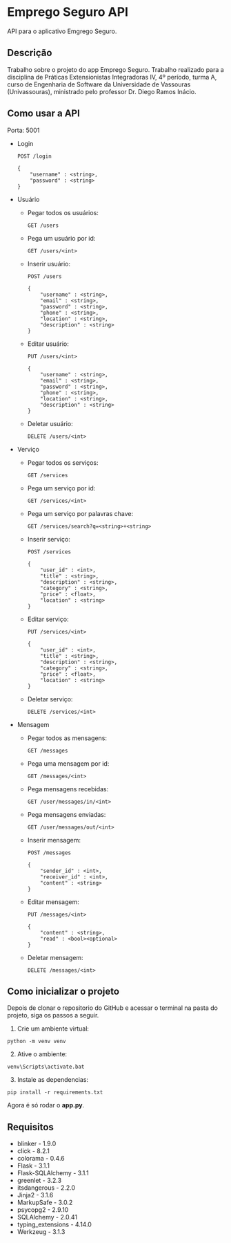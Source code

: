 # Emprego Seguro API

API para o aplicativo Emgrego Seguro.

## Descrição

Trabalho sobre o projeto do app Emprego Seguro.
Trabalho realizado para a disciplina de Práticas Extensionistas Integradoras IV, 4º período, turma A, curso de Engenharia de Software da Universidade de Vassouras (Univassouras), ministrado pelo professor Dr. Diego Ramos Inácio.

## Como usar a API

Porta: 5001

* Login

    `POST /login`

    ```
    {
        "username" : <string>,
        "password" : <string>
    }
    ```

* Usuário

    * Pegar todos os usuários:
    
        `GET /users`

    * Pega um usuário por id:

        `GET /users/<int>`

    * Inserir usuário:

        `POST /users`

        ```
        {
            "username" : <string>,
            "email" : <string>,
            "password" : <string>,
            "phone" : <string>,
            "location" : <string>,
            "description" : <string>
        }
        ```
    
    * Editar usuário:

        `PUT /users/<int>`

        ```
        {
            "username" : <string>,
            "email" : <string>,
            "password" : <string>,
            "phone" : <string>,
            "location" : <string>,
            "description" : <string>
        }
        ```
    
    * Deletar usuário:

        `DELETE /users/<int>`

* Verviço

    * Pegar todos os serviços:
    
        `GET /services`

    * Pega um serviço por id:

        `GET /services/<int>`
    
    * Pega um serviço por palavras chave:

        `GET /services/search?q=<string>+<string>`

    * Inserir serviço:

        `POST /services`

        ```
        {
            "user_id" : <int>,
            "title" : <string>,
            "description" : <string>,
            "category" : <string>,
            "price" : <float>,
            "location" : <string>
        }
        ```
    
    * Editar serviço:

        `PUT /services/<int>`

        ```
        {
            "user_id" : <int>,
            "title" : <string>,
            "description" : <string>,
            "category" : <string>,
            "price" : <float>,
            "location" : <string>
        }
        ```

    * Deletar serviço:

        `DELETE /services/<int>`

* Mensagem

    * Pegar todos as mensagens:
    
        `GET /messages`

    * Pega uma mensagem por id:

        `GET /messages/<int>`
    
    * Pega mensagens recebidas:

        `GET /user/messages/in/<int>`
    
    * Pega mensagens enviadas:

        `GET /user/messages/out/<int>`

    * Inserir mensagem:

        `POST /messages`

        ```
        {
            "sender_id" : <int>,
            "receiver_id" : <int>,
            "content" : <string>
        }
        ```
    
    * Editar mensagem:

        `PUT /messages/<int>`

        ```
        {
            "content" : <string>,
            "read" : <bool><optional>
        }
        ```
    
    * Deletar mensagem:

        `DELETE /messages/<int>`

## Como inicializar o projeto

Depois de clonar o repositorio do GitHub e acessar o terminal na pasta do projeto, siga os passos a seguir.

1. Crie um ambiente virtual:

`python -m venv venv`

2. Ative o ambiente:

`venv\Scripts\activate.bat`

3. Instale as dependencias:

`pip install -r requirements.txt`

Agora é só rodar o **app.py**.

## Requisitos

* blinker - 1.9.0
* click - 8.2.1
* colorama - 0.4.6
* Flask - 3.1.1
* Flask-SQLAlchemy - 3.1.1
* greenlet - 3.2.3
* itsdangerous - 2.2.0
* Jinja2 - 3.1.6
* MarkupSafe - 3.0.2
* psycopg2 - 2.9.10
* SQLAlchemy - 2.0.41
* typing_extensions - 4.14.0
* Werkzeug - 3.1.3
